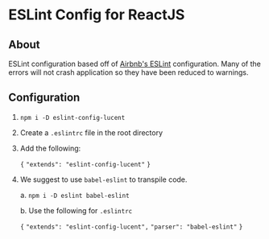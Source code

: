 ESLint Config for ReactJS
=========================

## About ##
ESLint configuration based off of [Airbnb's ESLint][airbnbNpm] configuration. Many of the errors will not crash application so they have been reduced to warnings.

## Configuration ##
1. `npm i -D eslint-config-lucent`
1. Create a `.eslintrc` file in the root directory
2. Add the following:

    `{`
      `"extends": "eslint-config-lucent"`
    `}`
3. We suggest to use `babel-eslint` to transpile code.

    a. `npm i -D eslint babel-eslint`

    b. Use the following for `.eslintrc`

    `{`
      `"extends": "eslint-config-lucent",`
      `"parser": "babel-eslint"`
    `}`

[airbnbNpm]: https://www.npmjs.com/package/eslint-config-airbnb

